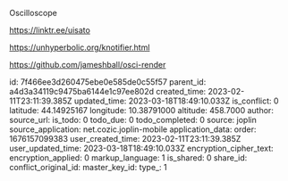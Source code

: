 Oscilloscope

https://linktr.ee/uisato

https://unhyperbolic.org/knotifier.html

https://github.com/jameshball/osci-render

id: 7f466ee3d260475ebe0e585de0c55f57
parent_id: a4d3a34119c9475ba6144e1c97ee802d
created_time: 2023-02-11T23:11:39.385Z
updated_time: 2023-03-18T18:49:10.033Z
is_conflict: 0
latitude: 44.14925167
longitude: 10.38791000
altitude: 458.7000
author: 
source_url: 
is_todo: 0
todo_due: 0
todo_completed: 0
source: joplin
source_application: net.cozic.joplin-mobile
application_data: 
order: 1676157099383
user_created_time: 2023-02-11T23:11:39.385Z
user_updated_time: 2023-03-18T18:49:10.033Z
encryption_cipher_text: 
encryption_applied: 0
markup_language: 1
is_shared: 0
share_id: 
conflict_original_id: 
master_key_id: 
type_: 1
